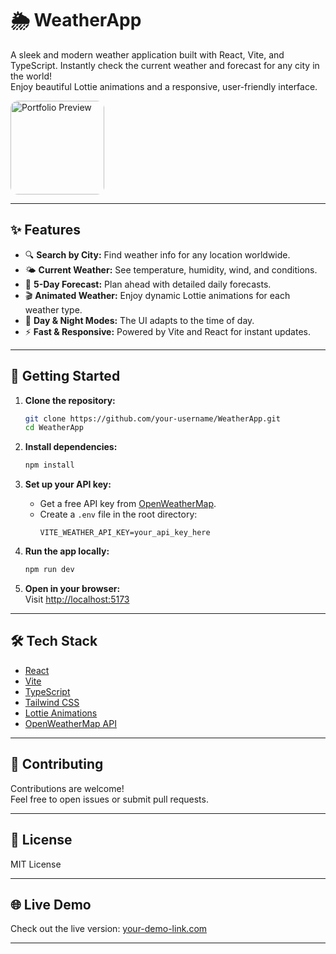# 🌦️ WeatherApp

A sleek and modern weather application built with React, Vite, and TypeScript. Instantly check the current weather and forecast for any city in the world!  
Enjoy beautiful Lottie animations and a responsive, user-friendly interface.

<img src="https://raw.githubusercontent.com/Piyush64-bit/WeatherApp/main/public/screenreacording.gif" 
             alt="Portfolio Preview" 
             width="150" 
             style="border-radius: 12px;" />

---

## ✨ Features

- 🔍 **Search by City:** Find weather info for any location worldwide.
- 🌤️ **Current Weather:** See temperature, humidity, wind, and conditions.
- 📅 **5-Day Forecast:** Plan ahead with detailed daily forecasts.
- 🎬 **Animated Weather:** Enjoy dynamic Lottie animations for each weather type.
- 🌙 **Day & Night Modes:** The UI adapts to the time of day.
- ⚡ **Fast & Responsive:** Powered by Vite and React for instant updates.

---

## 🚀 Getting Started

1. **Clone the repository:**
   ```sh
   git clone https://github.com/your-username/WeatherApp.git
   cd WeatherApp
   ```

2. **Install dependencies:**
   ```sh
   npm install
   ```

3. **Set up your API key:**
   - Get a free API key from [OpenWeatherMap](https://openweathermap.org/api).
   - Create a `.env` file in the root directory:
     ```
     VITE_WEATHER_API_KEY=your_api_key_here
     ```

4. **Run the app locally:**
   ```sh
   npm run dev
   ```

5. **Open in your browser:**  
   Visit [http://localhost:5173](http://localhost:5173)

---

## 🛠️ Tech Stack

- [React](https://react.dev/)
- [Vite](https://vitejs.dev/)
- [TypeScript](https://www.typescriptlang.org/)
- [Tailwind CSS](https://tailwindcss.com/)
- [Lottie Animations](https://lottiefiles.com/)
- [OpenWeatherMap API](https://openweathermap.org/api)


---

## 🤝 Contributing

Contributions are welcome!  
Feel free to open issues or submit pull requests.

---

## 📄 License

MIT License

---

## 🌐 Live Demo

Check out the live version: [your-demo-link.com](https://your-demo-link.com)

---